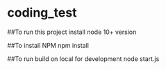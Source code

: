 # coding_test

##To run this project
    install node 10+ version

##To install NPM
    npm install
    
##To run build on local for development
    node start.js
